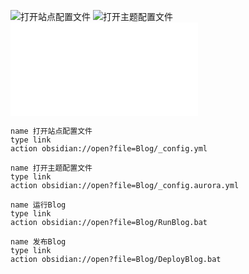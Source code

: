 
![打开站点配置文件](Blog/_config.yml)
![打开主题配置文件](Blog/_config.aurora.yml)
![运行博客](Blog/RunBlog.bat)

```button
name 打开站点配置文件
type link
action obsidian://open?file=Blog/_config.yml
```

```button
name 打开主题配置文件
type link
action obsidian://open?file=Blog/_config.aurora.yml
```

```button
name 运行Blog
type link
action obsidian://open?file=Blog/RunBlog.bat
```

```button
name 发布Blog
type link
action obsidian://open?file=Blog/DeployBlog.bat
```

